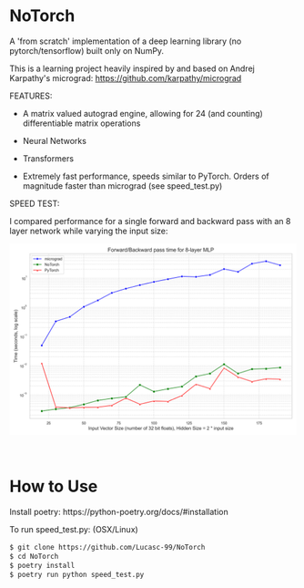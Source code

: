 <h1>NoTorch</h1>

A 'from scratch' implementation of a deep learning library (no pytorch/tensorflow) built only on NumPy. 

This is a learning project heavily inspired by and based on Andrej Karpathy's micrograd:
https://github.com/karpathy/micrograd


FEATURES:

- A matrix valued autograd engine, allowing for 24 (and counting) differentiable matrix operations

- Neural Networks

- Transformers

- Extremely fast performance, speeds similar to PyTorch. Orders of magnitude faster than micrograd (see speed_test.py)


SPEED TEST:

I compared performance for a single forward and backward pass with an 8 layer network while varying the input size:

![Alt text](imgs/results.png)

<br>
<h1>How to Use</h1>
Install poetry: https://python-poetry.org/docs/#installation

To run speed_test.py: (OSX/Linux)
```
$ git clone https://github.com/Lucasc-99/NoTorch
$ cd NoTorch
$ poetry install 
$ poetry run python speed_test.py
```
